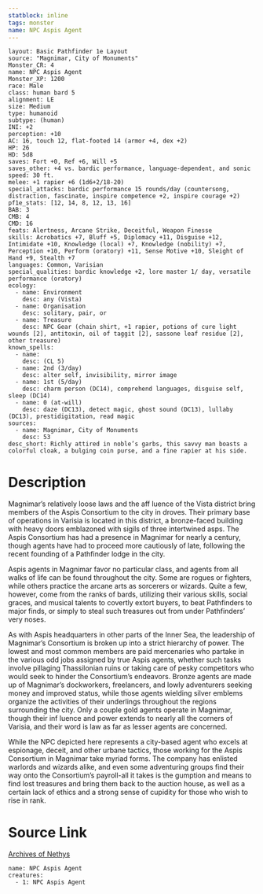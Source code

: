 ```yaml
---
statblock: inline
tags: monster
name: NPC Aspis Agent
---
```

```statblock
layout: Basic Pathfinder 1e Layout
source: "Magnimar, City of Monuments"
Monster_CR: 4
name: NPC Aspis Agent
Monster_XP: 1200
race: Male
class: human bard 5
alignment: LE
size: Medium
type: humanoid
subtype: (human)
INI: +2
perception: +10
AC: 16, touch 12, flat-footed 14 (armor +4, dex +2)
HP: 26
HD: 5d8
saves: Fort +0, Ref +6, Will +5
saves_other: +4 vs. bardic performance, language-dependent, and sonic
speed: 30 ft.
melee: +1 rapier +6 (1d6+2/18-20)
special_attacks: bardic performance 15 rounds/day (countersong, distraction, fascinate, inspire competence +2, inspire courage +2)
pf1e_stats: [12, 14, 8, 12, 13, 16]
BAB: 3
CMB: 4
CMD: 16
feats: Alertness, Arcane Strike, Deceitful, Weapon Finesse
skills: Acrobatics +7, Bluff +5, Diplomacy +11, Disguise +12, Intimidate +10, Knowledge (local) +7, Knowledge (nobility) +7, Perception +10, Perform (oratory) +11, Sense Motive +10, Sleight of Hand +9, Stealth +7
languages: Common, Varisian
special_qualities: bardic knowledge +2, lore master 1/ day, versatile performance (oratory)
ecology:
  - name: Environment
    desc: any (Vista)
  - name: Organisation
    desc: solitary, pair, or
  - name: Treasure
    desc: NPC Gear (chain shirt, +1 rapier, potions of cure light wounds [2], antitoxin, oil of taggit [2], sassone leaf residue [2], other treasure)
known_spells:
  - name:
    desc: (CL 5)
  - name: 2nd (3/day)
    desc: alter self, invisibility, mirror image
  - name: 1st (5/day)
    desc: charm person (DC14), comprehend languages, disguise self, sleep (DC14)
  - name: 0 (at-will)
    desc: daze (DC13), detect magic, ghost sound (DC13), lullaby (DC13), prestidigitation, read magic
sources:
  - name: Magnimar, City of Monuments
    desc: 53
desc_short: Richly attired in noble’s garbs, this savvy man boasts a colorful cloak, a bulging coin purse, and a fine rapier at his side.
```
# Description
Magnimar’s relatively loose laws and the aff luence of the Vista district bring members of the Aspis Consortium to the city in droves. Their primary base of operations in Varisia is located in this district, a bronze-faced building with heavy doors emblazoned with sigils of three intertwined asps. The Aspis Consortium has had a presence in Magnimar for nearly a century, though agents have had to proceed more cautiously of late, following the recent founding of a Pathfinder lodge in the city.

Aspis agents in Magnimar favor no particular class, and agents from all walks of life can be found throughout the city. Some are rogues or fighters, while others practice the arcane arts as sorcerers or wizards. Quite a few, however, come from the ranks of bards, utilizing their various skills, social graces, and musical talents to covertly extort buyers, to beat Pathfinders to major finds, or simply to steal such treasures out from under Pathfinders’ very noses.

As with Aspis headquarters in other parts of the Inner Sea, the leadership of Magnimar’s Consortium is broken up into a strict hierarchy of power. The lowest and most common members are paid mercenaries who partake in the various odd jobs assigned by true Aspis agents, whether such tasks involve pillaging Thassilonian ruins or taking care of pesky competitors who would seek to hinder the Consortium’s endeavors. Bronze agents are made up of Magnimar’s dockworkers, freelancers, and lowly adventurers seeking money and improved status, while those agents wielding silver emblems organize the activities of their underlings throughout the regions surrounding the city. Only a couple gold agents operate in Magnimar, though their inf luence and power extends to nearly all the corners of Varisia, and their word is law as far as lesser agents are concerned.

While the NPC depicted here represents a city-based agent who excels at espionage, deceit, and other urbane tactics, those working for the Aspis Consortium in Magnimar take myriad forms. The company has enlisted warlords and wizards alike, and even some adventuring groups find their way onto the Consortium’s payroll-all it takes is the gumption and means to find lost treasures and bring them back to the auction house, as well as a certain lack of ethics and a strong sense of cupidity for those who wish to rise in rank.
# Source Link
[Archives of Nethys](https://aonprd.com/NPCDisplay.aspx?ItemName=Aspis%20Agent)
```encounter-table
name: NPC Aspis Agent
creatures:
  - 1: NPC Aspis Agent
```
